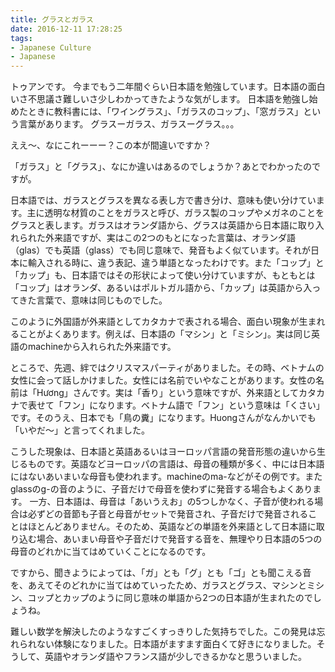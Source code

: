```yaml
---
title: グラスとガラス
date: 2016-12-11 17:28:25
tags:
- Japanese Culture
- Japanese
---
```

トゥアンです。
今までもう二年間ぐらい日本語を勉強しています。日本語の面白いさ不思議さ難しいさ少しわかってきたような気がします。
日本語を勉強し始めたときに教科書には、「ワイングラス」、「ガラスのコップ」、「窓ガラス」という言葉があります。
グラスーガラス、ガラスーグラス。。。

ええ～、なにこれーーー？この本が間違いですか？

「ガラス」と「グラス」、なにか違いはあるのでしょうか？あとでわかったのですが。

日本語では、ガラスとグラスを異なる表し方で書き分け、意味も使い分けています。主に透明な材質のことをガラスと呼び、ガラス製のコップやメガネのことをグラスと表します。ガラスはオランダ語から、グラスは英語から日本語に取り入れられた外来語ですが、実はこの2つのもとになった言葉は、オランダ語（glas）でも英語（glass）でも同じ意味で、発音もよく似ています。それが日本に輸入される時に、違う表記、違う単語となったわけです。また「コップ」と「カップ」も、日本語ではその形状によって使い分けていますが、もともとは「コップ」はオランダ、あるいはポルトガル語から、「カップ」は英語から入ってきた言葉で、意味は同じものでした。

このように外国語が外来語としてカタカナで表される場合、面白い現象が生まれることがよくあります。例えば、日本語の「マシン」と「ミシン」。実は同じ英語のmachineから入れられた外来語です。

ところで、先週、絆ではクリスマスパーティがありました。その時、ベトナムの女性に会って話しかけました。女性には名前でいやなことがあります。女性の名前は「Hương」さんです。実は「香り」という意味ですが、外来語としてカタカナで表せて「フン」になります。ベトナム語で「フン」という意味は「くさい」です。そのうえ、日本でも「鳥の糞」になります。Huongさんがなんかいでも「いやだ～」と言ってくれました。

こうした現象は、日本語と英語あるいはヨーロッパ言語の発音形態の違いから生じるものです。英語などヨーロッパの言語は、母音の種類が多く、中には日本語にはないあいまいな母音も使われます。machineのma-などがその例です。またglassのg-の音のように、子音だけで母音を使わずに発音する場合もよくあります。
一方、日本語は、母音は「あいうえお」の5つしかなく、子音が使われる場合は必ずどの音節も子音と母音がセットで発音され、子音だけで発音されることはほとんどありません。そのため、英語などの単語を外来語として日本語に取り込む場合、あいまい母音や子音だけで発音する音を、無理やり日本語の5つの母音のどれかに当てはめていくことになるのです。

ですから、聞きようによっては、「ガ」とも「グ」とも「ゴ」とも聞こえる音を、あえてそのどれかに当てはめていったため、ガラスとグラス、マシンとミシン、コップとカップのように同じ意味の単語から2つの日本語が生まれたのでしょうね。

難しい数学を解決したのようなすごくすっきりした気持ちでした。この発見は忘れられない体験になりました。日本語がますます面白くて好きになりました。そうして、英語やオランダ語やフランス語が少しできるかなと思ういました。

